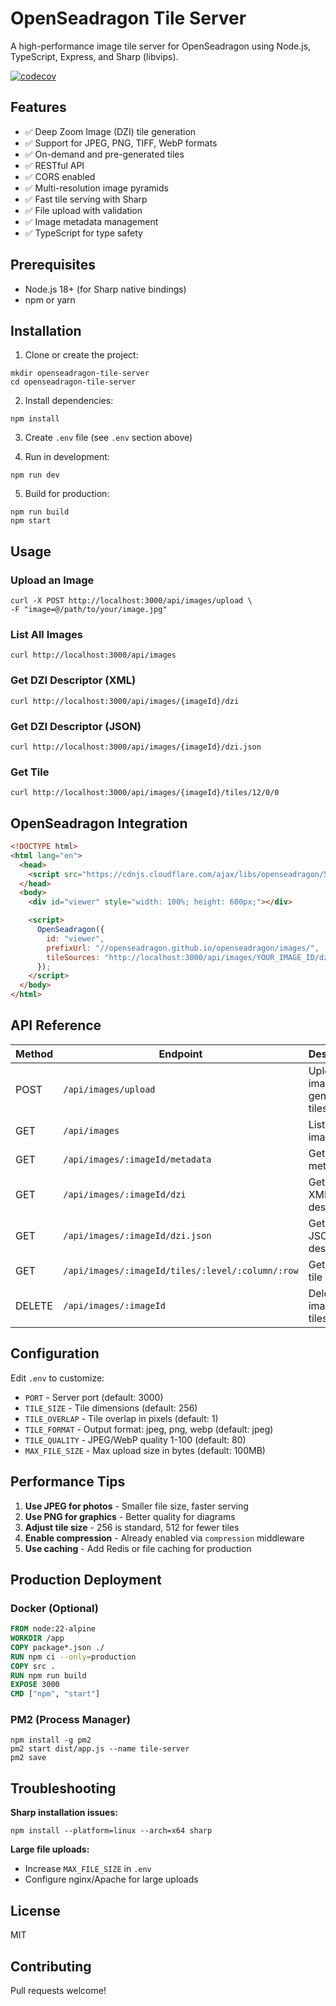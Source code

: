 # OpenSeadragon Tile Server

A high-performance image tile server for OpenSeadragon using Node.js, TypeScript, Express, and Sharp (libvips).

[![codecov](https://codecov.io/github/rssaini01/openseadragon-tile-server/graph/badge.svg?token=5AXR7GP68U)](https://codecov.io/github/rssaini01/openseadragon-tile-server)

## Features

- ✅ Deep Zoom Image (DZI) tile generation
- ✅ Support for JPEG, PNG, TIFF, WebP formats
- ✅ On-demand and pre-generated tiles
- ✅ RESTful API
- ✅ CORS enabled
- ✅ Multi-resolution image pyramids
- ✅ Fast tile serving with Sharp
- ✅ File upload with validation
- ✅ Image metadata management
- ✅ TypeScript for type safety

## Prerequisites

- Node.js 18+ (for Sharp native bindings)
- npm or yarn

## Installation

1. Clone or create the project:

```shell
mkdir openseadragon-tile-server
cd openseadragon-tile-server
```

2. Install dependencies:

```shell
npm install
```

3. Create `.env` file (see `.env` section above)

4. Run in development:

```shell
npm run dev
```

5. Build for production:

```shell
npm run build
npm start
```

## Usage

### Upload an Image

```shell
curl -X POST http://localhost:3000/api/images/upload \
-F "image=@/path/to/your/image.jpg"
```

### List All Images

```shell
curl http://localhost:3000/api/images
```

### Get DZI Descriptor (XML)

```shell
curl http://localhost:3000/api/images/{imageId}/dzi
```

### Get DZI Descriptor (JSON)

```shell
curl http://localhost:3000/api/images/{imageId}/dzi.json
```

### Get Tile

```shell
curl http://localhost:3000/api/images/{imageId}/tiles/12/0/0
```

## OpenSeadragon Integration

```html
<!DOCTYPE html>
<html lang="en">
  <head>
    <script src="https://cdnjs.cloudflare.com/ajax/libs/openseadragon/5.0.1/openseadragon.min.js"></script>
  </head>
  <body>
    <div id="viewer" style="width: 100%; height: 600px;"></div>

    <script>
      OpenSeadragon({
        id: "viewer",
        prefixUrl: "//openseadragon.github.io/openseadragon/images/",
        tileSources: "http://localhost:3000/api/images/YOUR_IMAGE_ID/dzi",
      });
    </script>
  </body>
</html>
```

## API Reference

| Method | Endpoint                                         | Description                     |
| ------ | ------------------------------------------------ | ------------------------------- |
| POST   | `/api/images/upload`                             | Upload image and generate tiles |
| GET    | `/api/images`                                    | List all images                 |
| GET    | `/api/images/:imageId/metadata`                  | Get image metadata              |
| GET    | `/api/images/:imageId/dzi`                       | Get DZI XML descriptor          |
| GET    | `/api/images/:imageId/dzi.json`                  | Get DZI JSON descriptor         |
| GET    | `/api/images/:imageId/tiles/:level/:column/:row` | Get specific tile               |
| DELETE | `/api/images/:imageId`                           | Delete image and tiles          |

## Configuration

Edit `.env` to customize:

- `PORT` - Server port (default: 3000)
- `TILE_SIZE` - Tile dimensions (default: 256)
- `TILE_OVERLAP` - Tile overlap in pixels (default: 1)
- `TILE_FORMAT` - Output format: jpeg, png, webp (default: jpeg)
- `TILE_QUALITY` - JPEG/WebP quality 1-100 (default: 80)
- `MAX_FILE_SIZE` - Max upload size in bytes (default: 100MB)

## Performance Tips

1. **Use JPEG for photos** - Smaller file size, faster serving
2. **Use PNG for graphics** - Better quality for diagrams
3. **Adjust tile size** - 256 is standard, 512 for fewer tiles
4. **Enable compression** - Already enabled via `compression` middleware
5. **Use caching** - Add Redis or file caching for production

## Production Deployment

### Docker (Optional)

```Dockerfile
FROM node:22-alpine
WORKDIR /app
COPY package*.json ./
RUN npm ci --only=production
COPY src .
RUN npm run build
EXPOSE 3000
CMD ["npm", "start"]
```

### PM2 (Process Manager)

```shell
npm install -g pm2
pm2 start dist/app.js --name tile-server
pm2 save
```

## Troubleshooting

**Sharp installation issues:**

```shell
npm install --platform=linux --arch=x64 sharp
```

**Large file uploads:**

- Increase `MAX_FILE_SIZE` in `.env`
- Configure nginx/Apache for large uploads

## License

MIT

## Contributing

Pull requests welcome!
